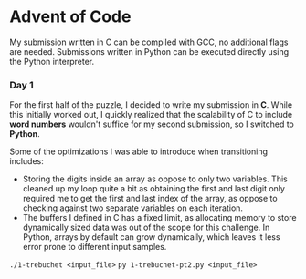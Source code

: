 # Advent of Code

My submission written in C can be compiled with GCC, no additional flags are needed. Submissions written in Python can be executed directly using the Python interpreter.

### Day 1

For the first half of the puzzle, I decided to write my submission in **C**. While this initially worked out, I quickly realized that the scalability of C to include **word numbers** wouldn't suffice for my second submission, so I switched to **Python**.

Some of the optimizations I was able to introduce when transitioning includes:

-   Storing the digits inside an array as oppose to only two variables. This cleaned up my loop quite a bit as obtaining the first and last digit only required me to get the first and last index of the array, as oppose to checking against two separate variables on each iteration.
-   The buffers I defined in C has a fixed limit, as allocating memory to store dynamically sized data was out of the scope for this challenge. In Python, arrays by default can grow dynamically, which leaves it less error prone to different input samples.

`./1-trebuchet <input_file>`
`py 1-trebuchet-pt2.py <input_file>`
